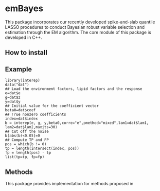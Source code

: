 
<!-- README.md is generated from README.Rmd. Please edit that file -->

# emBayes

This package incorporates our recently developed spike-and-slab quantile LASSO procedures to conduct Bayesian robust variable selection and estimation through the EM algorithm. The core module of this package is developed in C++. 

## How to install

  

## Example

    library(interep)
    data("dat")
    ## Load the environment factors, lipid factors and the response
    e=dat$e
    g=dat$z
    y=dat$y
    ## Initial value for the coefficient vector
    beta0=dat$coef
    ## True nonzero coefficients
    index=dat$index
    b = interep(e, g, y,beta0,corre="e",pmethod="mixed",lam1=dat$lam1, lam2=dat$lam2,maxits=30)
    ## Cut off the noise
    b[abs(b)<0.05]=0
    ## Compute TP and FP
    pos = which(b != 0)
    tp = length(intersect(index, pos))
    fp = length(pos) - tp
    list(tp=tp, fp=fp)



## Methods

This package provides implementation for methods proposed in

  

